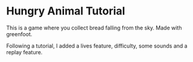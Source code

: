 # Hungry Animal Tutorial
This is a game where you collect bread falling from the sky. Made with greenfoot.

Following a tutorial, I added a lives feature, difficulty, some sounds and a replay feature. 